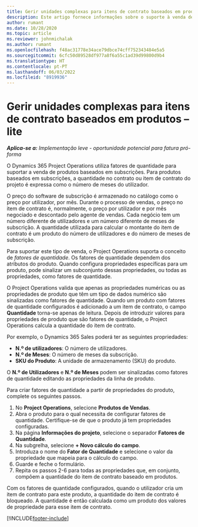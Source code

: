 ```yaml
---
title: Gerir unidades complexas para itens de contrato baseados em produtos – lite
description: Este artigo fornece informações sobre o suporte à venda de produtos baseados em subscrição.
author: rumant
ms.date: 10/28/2020
ms.topic: article
ms.reviewer: johnmichalak
ms.author: rumant
ms.openlocfilehash: f48ac31778e34ace79dbce74cff752343484e5a5
ms.sourcegitcommit: 6cfc50d89528df977a8f6a55c1ad39d99800d9b4
ms.translationtype: HT
ms.contentlocale: pt-PT
ms.lasthandoff: 06/03/2022
ms.locfileid: "8919936"
---
```

# <a name="manage-complex-units-for-product-based-contract-lines---lite"></a>Gerir unidades complexas para itens de contrato baseados em produtos – lite

_**Aplica-se a:** Implementação leve - oportunidade potencial para fatura pró-forma_

O Dynamics 365 Project Operations utiliza fatores de quantidade para suportar a venda de produtos baseados em subscrições. Para produtos baseados em subscrições, a quantidade no contrato ou item de contrato do projeto é expressa como o número de meses do utilizador.

O preço do software de subscrição é armazenado no catálogo como o preço por utilizador, por mês. Durante o processo de vendas, o preço no item de contrato é, normalmente, o preço por utilizador e por mês negociado e descontado pelo agente de vendas. Cada negócio tem um número diferente de utilizadores e um número diferente de meses de subscrição. A quantidade utilizada para calcular o montante do item de contrato é um produto do número de utilizadores e do número de meses de subscrição.

Para suportar este tipo de venda, o Project Operations suporta o conceito de *fatores de quantidade*. Os fatores de quantidade dependem dos atributos do produto. Quando configura propriedades específicas para um produto, pode sinalizar um subconjunto dessas propriedades, ou todas as propriedades, como fatores de quantidade.

O Project Operations valida que apenas as propriedades numéricas ou as propriedades de produto que têm um tipo de dados numérico são sinalizadas como fatores de quantidade. Quando um produto com fatores de quantidade configurados é adicionado a um item de contrato, o campo **Quantidade** torna-se apenas de leitura. Depois de introduzir valores para propriedades de produto que são fatores de quantidade, o Project Operations calcula a quantidade do item de contrato.

Por exemplo, o Dynamics 365 Sales poderá ter as seguintes propriedades:

- **N.º de utilizadores**: O número de utilizadores.
- **N.º de Meses**: O número de meses da subscrição.
- **SKU do Produto**: A unidade de armazenamento (SKU) do produto.

O **N.º de Utilizadores** e **N.º de Meses** podem ser sinalizadas como fatores de quantidade editando as propriedades da linha de produto.

Para criar fatores de quantidade a partir de propriedades do produto, complete os seguintes passos.

1. No **Project Operations**, selecione **Produtos de Vendas**.
2. Abra o produto para o qual necessita de configurar fatores de quantidade. Certifique-se de que o produto já tem propriedades configuradas.
3. Na página **Informações do projeto**, selecione o separador **Fatores de Quantidade**.
4. Na subgrelha, selecione **+ Novo cálculo do campo**.
5. Introduza o nome do **Fator de Quantidade** e selecione o valor da propriedade que mapeia para o cálculo do campo.
6. Guarde e feche o formulário.
7. Repita os passos 2-6 para todas as propriedades que, em conjunto, compõem a quantidade do item de contrato baseado em produtos.

Com os fatores de quantidade configurados, quando o utilizador cria um item de contrato para este produto, a quantidade do item de contrato é bloqueado. A quantidade é então calculada como um produto dos valores de propriedade para esse item de contrato.


[!INCLUDE[footer-include](../../includes/footer-banner.md)]